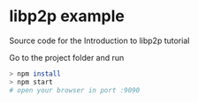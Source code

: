# libp2p example 
Source code for the Introduction to libp2p tutorial

Go to the project folder and run

```bash
> npm install
> npm start
# open your browser in port :9090
```